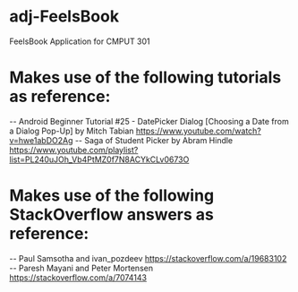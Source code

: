# adj-FeelsBook
FeelsBook Application for CMPUT 301

# Makes use of the following tutorials as reference:
 -- Android Beginner Tutorial #25 - DatePicker Dialog [Choosing a Date from a Dialog Pop-Up] by Mitch Tabian https://www.youtube.com/watch?v=hwe1abDO2Ag
 -- Saga of Student Picker by Abram Hindle https://www.youtube.com/playlist?list=PL240uJOh_Vb4PtMZ0f7N8ACYkCLv0673O
# Makes use of the following StackOverflow answers as reference:
 -- Paul Samsotha and ivan_pozdeev https://stackoverflow.com/a/19683102
 -- Paresh Mayani and Peter Mortensen https://stackoverflow.com/a/7074143
